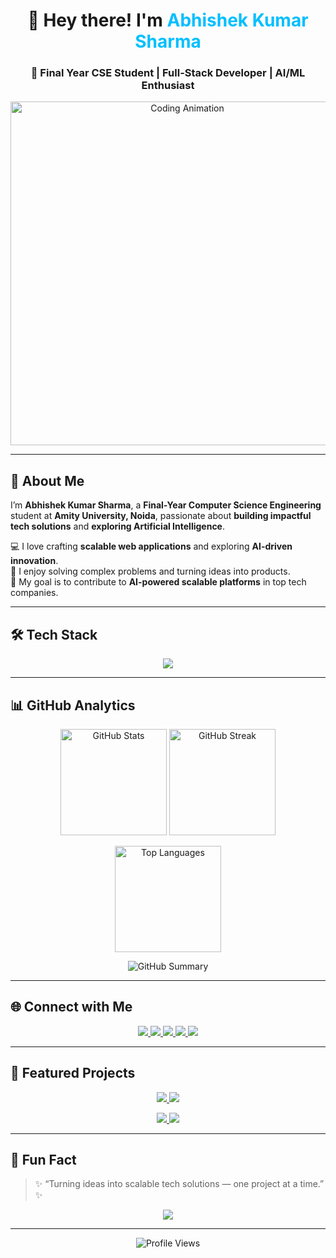 <!-- Profile Header -->
<h1 align="center">👋 Hey there! I'm <span style="color:#00BFFF;">Abhishek Kumar Sharma</span></h1>

<h3 align="center">🚀 Final Year CSE Student | Full-Stack Developer | AI/ML Enthusiast</h3>

<p align="center">
  <img src="https://media.giphy.com/media/qgQUggAC3Pfv687qPC/giphy.gif" width="550" alt="Coding Animation"/>
</p>

---

## 🧠 About Me

I’m **Abhishek Kumar Sharma**, a **Final-Year Computer Science Engineering** student at **Amity University, Noida**, passionate about **building impactful tech solutions** and **exploring Artificial Intelligence**.  

💻 I love crafting **scalable web applications** and exploring **AI-driven innovation**.  
🧩 I enjoy solving complex problems and turning ideas into products.  
🚀 My goal is to contribute to **AI-powered scalable platforms** in top tech companies.  

---

## 🛠️ Tech Stack

<p align="center">
  <img src="https://skillicons.dev/icons?i=java,python,javascript,html,css,tailwind,react,nodejs,express,mysql,mongodb,git,github,vscode" />
</p>

---

## 📊 GitHub Analytics

<p align="center">
  <img height="170" src="https://github-readme-stats.vercel.app/api?username=Abhishekkrsharma07&show_icons=true&theme=tokyonight&count_private=true&hide_border=true" alt="GitHub Stats"/>
  <img height="170" src="https://github-readme-streak-stats.herokuapp.com?user=Abhishekkrsharma07&theme=tokyonight&hide_border=true" alt="GitHub Streak"/>
</p>

<p align="center">
  <img height="170" src="https://github-readme-stats.vercel.app/api/top-langs/?username=Abhishekkrsharma07&layout=compact&theme=tokyonight&hide_border=true&langs_count=8" alt="Top Languages"/>
</p>

<p align="center">
  <img src="https://github-profile-summary-cards.vercel.app/api/cards/profile-details?username=Abhishekkrsharma07&theme=tokyonight" alt="GitHub Summary"/>
</p>

---

## 🌐 Connect with Me

<p align="center">
  <a href="https://www.linkedin.com/in/abhishekkrsharma07/" target="_blank">
    <img src="https://img.shields.io/badge/LinkedIn-%230077B5.svg?style=for-the-badge&logo=linkedin&logoColor=white"/>
  </a>
  <a href="mailto:sharmaabhisehk62026@gmail.com" target="_blank">
    <img src="https://img.shields.io/badge/Gmail-%23EA4335.svg?style=for-the-badge&logo=gmail&logoColor=white"/>
  </a>
  <a href="https://leetcode.com/problemset/" target="_blank">
    <img src="https://img.shields.io/badge/LeetCode-%23FFA116.svg?style=for-the-badge&logo=leetcode&logoColor=black"/>
  </a>
  <a href="https://www.hackerearth.com/@abhishekkumarsharma" target="_blank">
    <img src="https://img.shields.io/badge/HackerEarth-%232C3454.svg?style=for-the-badge&logo=hackerearth&logoColor=blue"/>
  </a>
  <a href="https://instagram.com/abhi.shek.sharma" target="_blank">
    <img src="https://img.shields.io/badge/Instagram-%23E4405F.svg?style=for-the-badge&logo=instagram&logoColor=white"/>
  </a>
</p>

---

## 🚀 Featured Projects

<p align="center">
  <a href="https://github.com/Abhishekkrsharma07/E-Commerce-Clone">
    <img src="https://github-readme-stats.vercel.app/api/pin/?username=Abhishekkrsharma07&repo=E-Commerce-Clone&theme=tokyonight" />
  </a>
  <a href="https://github.com/Abhishekkrsharma07/AI-Deepfake-Detection">
    <img src="https://github-readme-stats.vercel.app/api/pin/?username=Abhishekkrsharma07&repo=AI-Deepfake-Detection&theme=tokyonight" />
  </a>
</p>

<p align="center">
  <a href="https://github.com/Abhishekkrsharma07/Student-Event-Management">
    <img src="https://github-readme-stats.vercel.app/api/pin/?username=Abhishekkrsharma07&repo=Student-Event-Management&theme=tokyonight" />
  </a>
  <a href="https://github.com/Abhishekkrsharma07/Weather-App">
    <img src="https://github-readme-stats.vercel.app/api/pin/?username=Abhishekkrsharma07&repo=Weather-App&theme=tokyonight" />
  </a>
</p>

---

## 🧩 Fun Fact

> ✨ “Turning ideas into scalable tech solutions — one project at a time.” ✨  

<p align="center">
  <a href="https://github.com/Abhishekkrsharma07?tab=repositories">
    <img src="https://img.shields.io/badge/Explore%20My%20Repositories-%2312100E.svg?&style=for-the-badge&logo=github&logoColor=white" />
  </a>
</p>

---

<p align="center">
  <img src="https://komarev.com/ghpvc/?username=Abhishekkrsharma07&label=Profile%20Views&color=blueviolet&style=flat-square" alt="Profile Views"/>
</p>
